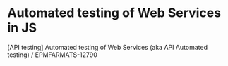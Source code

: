 # Automated testing of Web Services in JS
[API testing] Automated testing of Web Services (aka API Automated testing) / EPMFARMATS-12790
